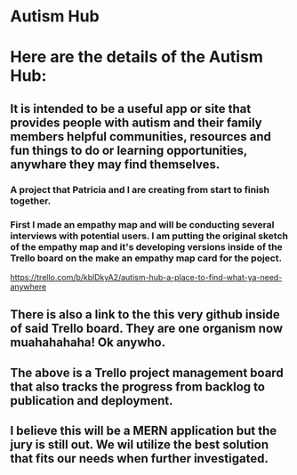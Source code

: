 # Autism Hub
 
# Here are the details of the Autism Hub:
## It is intended to be a useful app or site that provides people with autism and their family members helpful communities, resources and fun things to do or learning opportunities, anywhare they may find themselves.
### A project that Patricia and I are creating from start to finish together.
### First I made an empathy map and will be conducting several interviews with potential users. I am putting the original sketch of the empathy map and it's developing versions inside of the Trello board on the make an empathy map card for the poject.

https://trello.com/b/kblDkyA2/autism-hub-a-place-to-find-what-ya-need-anywhere
## There is also a link to the this very github inside of said Trello board. They are one organism now muahahahaha! Ok anywho.
## The above is a Trello project management board that also tracks the progress from backlog to publication and deployment. 

## I believe this will be a MERN application but the jury is still out. We wil utilize the best solution that fits our needs when further investigated. 